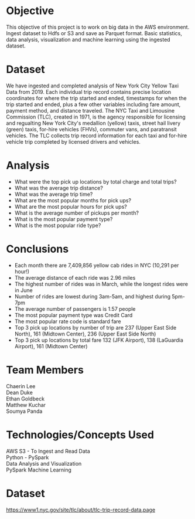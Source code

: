 # Objective
This objective of this project is to work on big data in the AWS environment. Ingest dataset to Hdfs or S3 and save as Parquet format. Basic statistics, data analysis, visualization and machine learning using the ingested dataset.

# Dataset
We have ingested and completed analysis of New York City Yellow Taxi Data from 2019. Each individual trip record contains precise location coordinates for where the trip started and ended, timestamps for when the trip started and ended, plus a few other variables including fare amount, payment method, and distance traveled. The NYC Taxi and Limousine Commission (TLC), created in 1971, is the agency responsible for licensing and regualting New York City's medallion (yellow) taxis, street hail livery (green) taxis, for-hire vehicles (FHVs), commuter vans, and paratransit vehicles. The TLC collects trip record information for each taxi and for-hire vehicle trip completed by licensed drivers and vehicles. 

# Analysis
-	What were the top pick up locations by total charge and total trips?
- What was the average trip distance?
- What was the average trip time?
- What are the most popular months for pick ups?
- What are the most popular hours for pick ups?
- What is the average number  of pickups per month?
- What is the most popular payment type?
- What is the most popular ride type?

# Conclusions
- Each month there are 7,409,856 yellow cab rides in NYC (10,291 per hour!)
- The average distance of each ride was 2.96 miles
- The highest number of rides was in March, while the longest rides were in June
- Number of rides are lowest during 3am-5am, and highest during 5pm-7pm
- The average number of passengers is 1.57 people
- The most popular payment type was Credit Card
- The most popular rate code is standard fare
- Top 3 pick up locations by number of trip  are 237 (Upper East Side North), 161 (Midtown Center),    236 (Upper East Side North)
- Top 3 pick up locations by total fare 132 (JFK Airport), 138 (LaGuardia Airport), 161 (Midtown Center)


# Team Members
Chaerin Lee <br/>
Dean Duke <br/>
Ethan Goldbeck <br/>
Matthew Kuchar <br/>
Soumya Panda <br/>

# Technologies/Concepts Used
AWS S3 - To Ingest and Read Data <br/>
Python - PySpark <br/>
Data Analysis and Visualization <br/>
PySpark Machine Learning <br/>

# Dataset
https://www1.nyc.gov/site/tlc/about/tlc-trip-record-data.page
